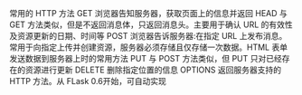 常用的 HTTP 方法
    GET      浏览器告知服务器，获取页面上的信息并返回
    HEAD     与 GET 方法类似，但是不返回消息体，只返回消息头。主要用于确认 URL 的有效性及资源更新的日期、时间等
    POST     浏览器告诉服务器:在指定 URL 上发布消息。常用于向指定上传并创建资源，服务器必须存储且仅存储一次数据。HTML 表单发送数据到服务器上时的常用方法
    PUT      与 POST 方法类似，但 PUT 只对已经存在的资源进行更新
    DELETE   删除指定位置的信息
    OPTIONS  返回服务器支持的 HTTP 方法。从 FLask 0.6开始，可自动实现
